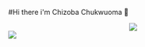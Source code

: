 #Hi there i'm Chizoba Chukwuoma :wave: 
<section>
<div id="header" align="center">
<img src="https://giphy.com/stickers/transparent-rsUGLKwgSvSxmq1VrZ">
</div>
<div id="badges">
<a href="#">
<img src="https://img.shields.io/badge/LinkedIn-0077B5?style=for-the-badge&logo=linkedin&logoColor=white">
</a>
<a href="#">
<img src="https://img.shields.io/badge/Twitter-1DA1F2?style=for-the-badge&logo=twitter&logoColor=white>
</section>
